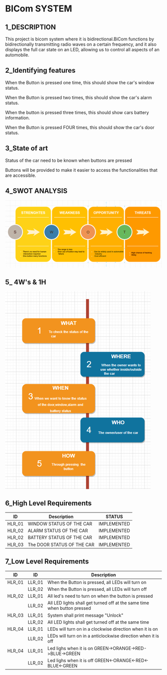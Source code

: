 # BICom SYSTEM
## 1_DESCRIPTION
This project is bicom system where it is bidirectional.BiCom functions by bidirectionally transmitting radio waves on a certain frequency, and it also displays the full car state on an LED, allowing us to control all aspects of an automobile.
## 2_Identifying features
When the Button is pressed one time, this should show the car's window status.

When the Button is pressed two times, this should show the car's alarm status.

When the button is pressed three times, this should show cars battery information.

When the Button is pressed FOUR times, this should show the car's door status.

## 3_State of art
Status of the car need to be known when buttons are pressed

Buttons will be provided to make it easier to access the functionalities that are accessible.

## 4_SWOT ANALYSIS
![Swot analysis](swot.png)
## 5_ 4W's & 1H
![ 4W's & 1H](4w.png)

## 6_High Level Requirements
|ID|Description|STATUS|
|------|------|------|
|HLR_01|WINDOW STATUS OF THE CAR  | IMPLEMENTED |
|HLR_02|ALARM STATUS OF THE CAR | IMPLEMENTED | 
|HLR_02|BATTERY STATUS OF THE CAR | IMPLEMENTED |
|HLR_03|The DOOR STATUS OF THE CAR | IMPLEMENTED |

## 7_Low Level Requirements
|ID|ID|Description|
|------|------|------|
|HLR_01|LLR_01|When the Button is pressed, all LEDs will turn on|
||LLR_02|When the Button is pressed, all LEDs will turn off |
|HLR_02|LLR_01|All led's need to turn on when the button is pressed |       
||LLR_02|All LED lights shall get turned off at the same time when button pressed|
|HLR_03|LLR_01|System shall print message "Unlock"|              
||LLR_02|All LED lights shall get turned off at the same time|
|HLR_04|LLR_01|LEDs will turn on in a clockwise direction when it is on|              
||LLR_02|LEDs will turn on in a anticlockwise direction when it is off|
|HLR_04|LLR_01|Led lighs when it is on GREEN->ORANGE->RED->BLUE->GREEN|              
||LLR_02| Led lighs when it is off GREEN<-ORANGE<-RED<-BLUE<-GREEN|
